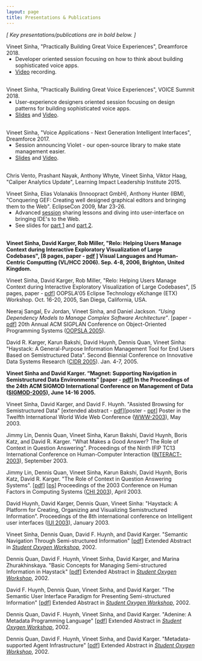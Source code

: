```yaml
---
layout: page
title: Presentations & Publications
---
```

<style type="text/css">
  ul {
    margin-top: -15px;
    margin-bottom: 30px;
  }
</style>

_[ Key presentations/publications are in bold below. ]_

Vineet Sinha, "Practically Building Great Voice Experiences", Dreamforce 2018.

* Developer oriented session focusing on how to think about building sophisticated voice apps.
* [Video](https://www.salesforce.com/video/3579625/) recording.

Vineet Sinha, "Practically Building Great Voice Experiences", VOICE Summit 2018.

* User-experience designers oriented session focusing on design patterns for building sophisticated voice apps.
* [Slides](https://www.slideshare.net/vineet-sinha/building-great-voice-experiences) and [Video](https://www.youtube.com/watch?v=14L08pg8aK8).


Vineet Sinha, "Voice Applications - Next Generation Intelligent Interfaces", Dreamforce 2017.

* Session announcing Violet - our open-source library to make state management easier.
* [Slides](https://www.slideshare.net/vineet-sinha/voice-applications-next-generation-intelligent-interfaces) and [Video](https://www.salesforce.com/video/1772082/).


Chris Vento, Prashant Nayak, Anthony Whyte, Vineet Sinha, Viktor Haag, "Caliper Analytics Update", Learning Impact Leadership Institute 2015.


Vineet Sinha, Elias Volanakis (Innoopract GmbH), Anthony Hunter (IBM), "Conquering GEF: Creating well designed graphical editors and bringing them to the Web". EclipseCon 2009, Mar 23-26.

* Advanced [session](https://www.eclipsecon.org/2009/sessionsb6b3.html?id=657) sharing lessons and diving into user-interface on bringing IDE's to the Web.
* See slides for [part 1](https://www.slideshare.net/vineet-sinha/conquering-gef-part-1-effectively-creating-a-well-designed-graphical-editor) and [part 2](https://www.slideshare.net/vineet-sinha/conquering-gef-part2-building-graphical-webapps-with-eclipse).


**Vineet Sinha, David Karger, Rob Miller, "Relo: Helping Users Manage Context during Interactive Exploratory Visualization of Large Codebases", [8 pages, paper - [pdf](http://relo.csail.mit.edu/documentation/relo-vlhcc06.pdf) ] Visual Languages and Human-Centric Computting (VL/HCC 2006). Sep. 4-8, 2006, Brighton, United Kingdom.**

Vineet Sinha, David Karger, Rob Miller, "Relo: Helping Users Manage Context during Interactive Exploratory Visualization of Large Codebases", [5 pages, paper - [pdf](http://relo.csail.mit.edu/documentation/relo-etx05.pdf)] OOPSLA'05 Eclipse Technology eXchange (ETX) Workshop. Oct. 16-20, 2005, San Diega, California, USA.

Neeraj Sangal, Ev Jordan, Vineet Sinha, and Daniel Jackson. _“Using Dependency Models to Manage Complex Software Architecture”_. [paper - [pdf](http://sdg.csail.mit.edu/pubs/2005/oopsla05-dsm.pdf)] 20th Annual ACM SIGPLAN Conference on Object-Oriented Programming Systems ([OOPSLA 2005](http://www.oopsla.org/2005/ShowPage.do?id=Home)).

David R. Karger, Karun Bakshi, David Huynh, Dennis Quan, Vineet Sinha: "Haystack: A General-Purpose Information Management Tool for End Users Based on Semistructured Data". Second Biennial Conference on Innovative Data Systems Research ([CIDR 2005](http://www-db.cs.wisc.edu/cidr/cidr2005/index.html)). Jan. 4-7, 2005.

**Vineet Sinha and David Karger. “Magnet: Supporting Navigation in Semistructured Data Environments” [paper - [pdf](http://haystack.csail.mit.edu/documents/papers/2005/magnet-sigmod2005.pdf)] In the Proceedings of the 24th ACM SIGMOD International Conference on Management of Data ([SIGMOD-2005](http://cimic.rutgers.edu/sigmodpods05/)), June 14-16 2005\.**

Vineet Sinha, David Karger, and David F. Huynh. "Assisted Browsing for Semistructured Data" [extended abstract - [pdf](http://people.csail.mit.edu/vineet/www2003-nav-extabs.pdf)][poster - [ppt](http://people.csail.mit.edu/vineet/www2003-nav-poster.ppt)] Poster in the Twelfth International World Wide Web Conference ([WWW-2003](http://www2003.org/)), May 2003.

Jimmy Lin, Dennis Quan, Vineet Sinha, Karun Bakshi, David Huynh, Boris Katz, and David R. Karger. "What Makes a Good Answer? The Role of Context in Question Answering". Proceedings of the Ninth IFIP TC13 International Conference on Human-Computer Interaction ([INTERACT-2003](http://www.interact2003.org/)), September 2003.

Jimmy Lin, Dennis Quan, Vineet Sinha, Karun Bakshi, David Huynh, Boris Katz, David R. Karger. "The Role of Context in Question Answering Systems". [[pdf](http://people.csail.mit.edu/vineet/pub/Lin-etal-CHI03.pdf)] [[ps](http://people.csail.mit.edu/vineet/pub/Lin-etal-CHI03.ps)] Proceedings of the 2003 Conference on Human Factors in Computing Systems ([CHI 2003](http://www.chi2003.org/)), April 2003.

David Huynh, David Karger, Dennis Quan, Vineet Sinha: "Haystack: A Platform for Creating, Organizing and Visualizing Semistructured Information". Proceedings of the 8th international conference on Intelligent user interfaces ([IUI 2003](http://haystack.csail.mit.edu/documents/papers/2003/iui2003-demo.pdf)), January 2003.

Vineet Sinha, Dennis Quan, David F. Huynh, and David Karger. "Semantic Navigation Through Semi-structured Information" [[pdf](http://haystack.csail.mit.edu/documents/papers/2002/sow2002-semnav.pdf)] Extended Abstract in [_Student Oxygen Workshop_](http://sow.lcs.mit.edu/), 2002.

Dennis Quan, David F. Huynh, Vineet Sinha, David Karger, and Marina Zhurakhinskaya. "Basic Concepts for Managing Semi-structured Information in Haystack" [[pdf](http://haystack.csail.mit.edu/documents/papers/2002/sow2002-ontology.pdf)] Extended Abstract in [_Student Oxygen Workshop_](http://sow.lcs.mit.edu/), 2002.

David F. Huynh, Dennis Quan, Vineet Sinha, and David Karger. "The Semantic User Interface Paradigm for Presenting Semi-structured Information" [[pdf](http://haystack.csail.mit.edu/documents/papers/2002/sow2002-ui.pdf)] Extended Abstract in [_Student Oxygen Workshop_](http://sow.lcs.mit.edu/), 2002.

Dennis Quan, David F. Huynh, Vineet Sinha, and David Karger. "Adenine: A Metadata Programming Language" [[pdf](http://haystack.csail.mit.edu/documents/papers/2002/sow2002-adenine.pdf)] Extended Abstract in [_Student Oxygen Workshop_](http://sow.lcs.mit.edu/), 2002.

Dennis Quan, David F. Huynh, Vineet Sinha, and David Karger. "Metadata-supported Agent Infrastructure" [[pdf](http://haystack.csail.mit.edu/documents/papers/2002/sow2002-agents.pdf)] Extended Abstract in [_Student Oxygen Workshop_](http://sow.lcs.mit.edu/), 2002.
